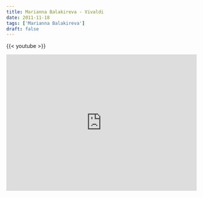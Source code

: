 ```yaml
---
title: Marianna Balakireva - Vivaldi
date: 2011-11-18
tags: ['Marianna Balakireva']
draft: false
---
```

{{< youtube  >}}

<iframe src="http://vk.com/video_ext.php?oid=7868909&amp;id=161473874&amp;hash=5dd63c439aa7fca4&amp;hd=1" width=100% height="360" frameborder="0"></iframe><br />
